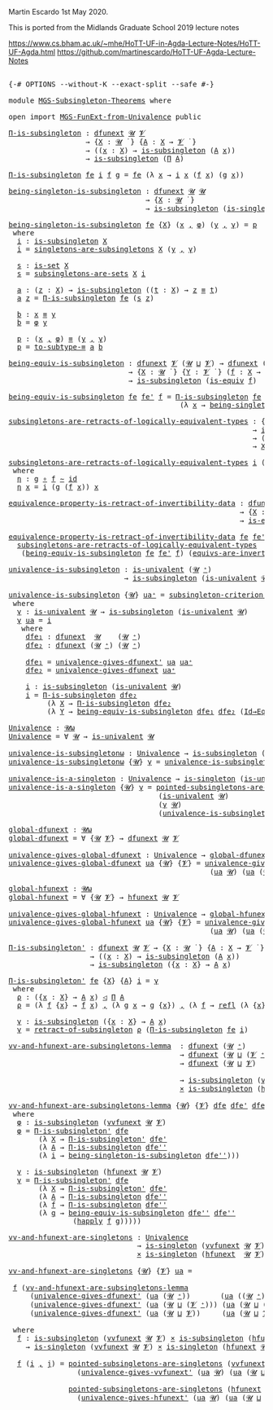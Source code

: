 Martin Escardo 1st May 2020.

This is ported from the Midlands Graduate School 2019 lecture notes

 https://www.cs.bham.ac.uk/~mhe/HoTT-UF-in-Agda-Lecture-Notes/HoTT-UF-Agda.html
 https://github.com/martinescardo/HoTT-UF-Agda-Lecture-Notes

<pre class="Agda">

<a id="256" class="Symbol">{-#</a> <a id="260" class="Keyword">OPTIONS</a> <a id="268" class="Pragma">--without-K</a> <a id="280" class="Pragma">--exact-split</a> <a id="294" class="Pragma">--safe</a> <a id="301" class="Symbol">#-}</a>

<a id="306" class="Keyword">module</a> <a id="313" href="MGS-Subsingleton-Theorems.html" class="Module">MGS-Subsingleton-Theorems</a> <a id="339" class="Keyword">where</a>

<a id="346" class="Keyword">open</a> <a id="351" class="Keyword">import</a> <a id="358" href="MGS-FunExt-from-Univalence.html" class="Module">MGS-FunExt-from-Univalence</a> <a id="385" class="Keyword">public</a>

<a id="Π-is-subsingleton"></a><a id="393" href="MGS-Subsingleton-Theorems.html#393" class="Function">Π-is-subsingleton</a> <a id="411" class="Symbol">:</a> <a id="413" href="MGS-FunExt-from-Univalence.html#2039" class="Function">dfunext</a> <a id="421" href="Universes.html#260" class="Generalizable">𝓤</a> <a id="423" href="Universes.html#262" class="Generalizable">𝓥</a>
                  <a id="443" class="Symbol">→</a> <a id="445" class="Symbol">{</a><a id="446" href="MGS-Subsingleton-Theorems.html#446" class="Bound">X</a> <a id="448" class="Symbol">:</a> <a id="450" href="Universes.html#260" class="Generalizable">𝓤</a> <a id="452" href="Universes.html#403" class="Function Operator">̇</a> <a id="454" class="Symbol">}</a> <a id="456" class="Symbol">{</a><a id="457" href="MGS-Subsingleton-Theorems.html#457" class="Bound">A</a> <a id="459" class="Symbol">:</a> <a id="461" href="MGS-Subsingleton-Theorems.html#446" class="Bound">X</a> <a id="463" class="Symbol">→</a> <a id="465" href="Universes.html#262" class="Generalizable">𝓥</a> <a id="467" href="Universes.html#403" class="Function Operator">̇</a> <a id="469" class="Symbol">}</a>
                  <a id="489" class="Symbol">→</a> <a id="491" class="Symbol">((</a><a id="493" href="MGS-Subsingleton-Theorems.html#493" class="Bound">x</a> <a id="495" class="Symbol">:</a> <a id="497" href="MGS-Subsingleton-Theorems.html#446" class="Bound">X</a><a id="498" class="Symbol">)</a> <a id="500" class="Symbol">→</a> <a id="502" href="MGS-Basic-UF.html#743" class="Function">is-subsingleton</a> <a id="518" class="Symbol">(</a><a id="519" href="MGS-Subsingleton-Theorems.html#457" class="Bound">A</a> <a id="521" href="MGS-Subsingleton-Theorems.html#493" class="Bound">x</a><a id="522" class="Symbol">))</a>
                  <a id="543" class="Symbol">→</a> <a id="545" href="MGS-Basic-UF.html#743" class="Function">is-subsingleton</a> <a id="561" class="Symbol">(</a><a id="562" href="MGS-MLTT.html#3562" class="Function">Π</a> <a id="564" href="MGS-Subsingleton-Theorems.html#457" class="Bound">A</a><a id="565" class="Symbol">)</a>

<a id="568" href="MGS-Subsingleton-Theorems.html#393" class="Function">Π-is-subsingleton</a> <a id="586" href="MGS-Subsingleton-Theorems.html#586" class="Bound">fe</a> <a id="589" href="MGS-Subsingleton-Theorems.html#589" class="Bound">i</a> <a id="591" href="MGS-Subsingleton-Theorems.html#591" class="Bound">f</a> <a id="593" href="MGS-Subsingleton-Theorems.html#593" class="Bound">g</a> <a id="595" class="Symbol">=</a> <a id="597" href="MGS-Subsingleton-Theorems.html#586" class="Bound">fe</a> <a id="600" class="Symbol">(λ</a> <a id="603" href="MGS-Subsingleton-Theorems.html#603" class="Bound">x</a> <a id="605" class="Symbol">→</a> <a id="607" href="MGS-Subsingleton-Theorems.html#589" class="Bound">i</a> <a id="609" href="MGS-Subsingleton-Theorems.html#603" class="Bound">x</a> <a id="611" class="Symbol">(</a><a id="612" href="MGS-Subsingleton-Theorems.html#591" class="Bound">f</a> <a id="614" href="MGS-Subsingleton-Theorems.html#603" class="Bound">x</a><a id="615" class="Symbol">)</a> <a id="617" class="Symbol">(</a><a id="618" href="MGS-Subsingleton-Theorems.html#593" class="Bound">g</a> <a id="620" href="MGS-Subsingleton-Theorems.html#603" class="Bound">x</a><a id="621" class="Symbol">))</a>

<a id="being-singleton-is-subsingleton"></a><a id="625" href="MGS-Subsingleton-Theorems.html#625" class="Function">being-singleton-is-subsingleton</a> <a id="657" class="Symbol">:</a> <a id="659" href="MGS-FunExt-from-Univalence.html#2039" class="Function">dfunext</a> <a id="667" href="Universes.html#260" class="Generalizable">𝓤</a> <a id="669" href="Universes.html#260" class="Generalizable">𝓤</a>
                                <a id="703" class="Symbol">→</a> <a id="705" class="Symbol">{</a><a id="706" href="MGS-Subsingleton-Theorems.html#706" class="Bound">X</a> <a id="708" class="Symbol">:</a> <a id="710" href="Universes.html#260" class="Generalizable">𝓤</a> <a id="712" href="Universes.html#403" class="Function Operator">̇</a> <a id="714" class="Symbol">}</a>
                                <a id="748" class="Symbol">→</a> <a id="750" href="MGS-Basic-UF.html#743" class="Function">is-subsingleton</a> <a id="766" class="Symbol">(</a><a id="767" href="MGS-Basic-UF.html#428" class="Function">is-singleton</a> <a id="780" href="MGS-Subsingleton-Theorems.html#706" class="Bound">X</a><a id="781" class="Symbol">)</a>

<a id="784" href="MGS-Subsingleton-Theorems.html#625" class="Function">being-singleton-is-subsingleton</a> <a id="816" href="MGS-Subsingleton-Theorems.html#816" class="Bound">fe</a> <a id="819" class="Symbol">{</a><a id="820" href="MGS-Subsingleton-Theorems.html#820" class="Bound">X</a><a id="821" class="Symbol">}</a> <a id="823" class="Symbol">(</a><a id="824" href="MGS-Subsingleton-Theorems.html#824" class="Bound">x</a> <a id="826" href="MGS-MLTT.html#2929" class="InductiveConstructor Operator">,</a> <a id="828" href="MGS-Subsingleton-Theorems.html#828" class="Bound">φ</a><a id="829" class="Symbol">)</a> <a id="831" class="Symbol">(</a><a id="832" href="MGS-Subsingleton-Theorems.html#832" class="Bound">y</a> <a id="834" href="MGS-MLTT.html#2929" class="InductiveConstructor Operator">,</a> <a id="836" href="MGS-Subsingleton-Theorems.html#836" class="Bound">γ</a><a id="837" class="Symbol">)</a> <a id="839" class="Symbol">=</a> <a id="841" href="MGS-Subsingleton-Theorems.html#1080" class="Function">p</a>
 <a id="844" class="Keyword">where</a>
  <a id="852" href="MGS-Subsingleton-Theorems.html#852" class="Function">i</a> <a id="854" class="Symbol">:</a> <a id="856" href="MGS-Basic-UF.html#743" class="Function">is-subsingleton</a> <a id="872" href="MGS-Subsingleton-Theorems.html#820" class="Bound">X</a>
  <a id="876" href="MGS-Subsingleton-Theorems.html#852" class="Function">i</a> <a id="878" class="Symbol">=</a> <a id="880" href="MGS-Basic-UF.html#886" class="Function">singletons-are-subsingletons</a> <a id="909" href="MGS-Subsingleton-Theorems.html#820" class="Bound">X</a> <a id="911" class="Symbol">(</a><a id="912" href="MGS-Subsingleton-Theorems.html#832" class="Bound">y</a> <a id="914" href="MGS-MLTT.html#2929" class="InductiveConstructor Operator">,</a> <a id="916" href="MGS-Subsingleton-Theorems.html#836" class="Bound">γ</a><a id="917" class="Symbol">)</a>

  <a id="922" href="MGS-Subsingleton-Theorems.html#922" class="Function">s</a> <a id="924" class="Symbol">:</a> <a id="926" href="MGS-Basic-UF.html#1929" class="Function">is-set</a> <a id="933" href="MGS-Subsingleton-Theorems.html#820" class="Bound">X</a>
  <a id="937" href="MGS-Subsingleton-Theorems.html#922" class="Function">s</a> <a id="939" class="Symbol">=</a> <a id="941" href="MGS-hlevels.html#2545" class="Function">subsingletons-are-sets</a> <a id="964" href="MGS-Subsingleton-Theorems.html#820" class="Bound">X</a> <a id="966" href="MGS-Subsingleton-Theorems.html#852" class="Function">i</a>

  <a id="971" href="MGS-Subsingleton-Theorems.html#971" class="Function">a</a> <a id="973" class="Symbol">:</a> <a id="975" class="Symbol">(</a><a id="976" href="MGS-Subsingleton-Theorems.html#976" class="Bound">z</a> <a id="978" class="Symbol">:</a> <a id="980" href="MGS-Subsingleton-Theorems.html#820" class="Bound">X</a><a id="981" class="Symbol">)</a> <a id="983" class="Symbol">→</a> <a id="985" href="MGS-Basic-UF.html#743" class="Function">is-subsingleton</a> <a id="1001" class="Symbol">((</a><a id="1003" href="MGS-Subsingleton-Theorems.html#1003" class="Bound">t</a> <a id="1005" class="Symbol">:</a> <a id="1007" href="MGS-Subsingleton-Theorems.html#820" class="Bound">X</a><a id="1008" class="Symbol">)</a> <a id="1010" class="Symbol">→</a> <a id="1012" href="MGS-Subsingleton-Theorems.html#976" class="Bound">z</a> <a id="1014" href="MGS-MLTT.html#4207" class="Datatype Operator">≡</a> <a id="1016" href="MGS-Subsingleton-Theorems.html#1003" class="Bound">t</a><a id="1017" class="Symbol">)</a>
  <a id="1021" href="MGS-Subsingleton-Theorems.html#971" class="Function">a</a> <a id="1023" href="MGS-Subsingleton-Theorems.html#1023" class="Bound">z</a> <a id="1025" class="Symbol">=</a> <a id="1027" href="MGS-Subsingleton-Theorems.html#393" class="Function">Π-is-subsingleton</a> <a id="1045" href="MGS-Subsingleton-Theorems.html#816" class="Bound">fe</a> <a id="1048" class="Symbol">(</a><a id="1049" href="MGS-Subsingleton-Theorems.html#922" class="Function">s</a> <a id="1051" href="MGS-Subsingleton-Theorems.html#1023" class="Bound">z</a><a id="1052" class="Symbol">)</a>

  <a id="1057" href="MGS-Subsingleton-Theorems.html#1057" class="Function">b</a> <a id="1059" class="Symbol">:</a> <a id="1061" href="MGS-Subsingleton-Theorems.html#824" class="Bound">x</a> <a id="1063" href="MGS-MLTT.html#4207" class="Datatype Operator">≡</a> <a id="1065" href="MGS-Subsingleton-Theorems.html#832" class="Bound">y</a>
  <a id="1069" href="MGS-Subsingleton-Theorems.html#1057" class="Function">b</a> <a id="1071" class="Symbol">=</a> <a id="1073" href="MGS-Subsingleton-Theorems.html#828" class="Bound">φ</a> <a id="1075" href="MGS-Subsingleton-Theorems.html#832" class="Bound">y</a>

  <a id="1080" href="MGS-Subsingleton-Theorems.html#1080" class="Function">p</a> <a id="1082" class="Symbol">:</a> <a id="1084" class="Symbol">(</a><a id="1085" href="MGS-Subsingleton-Theorems.html#824" class="Bound">x</a> <a id="1087" href="MGS-MLTT.html#2929" class="InductiveConstructor Operator">,</a> <a id="1089" href="MGS-Subsingleton-Theorems.html#828" class="Bound">φ</a><a id="1090" class="Symbol">)</a> <a id="1092" href="MGS-MLTT.html#4207" class="Datatype Operator">≡</a> <a id="1094" class="Symbol">(</a><a id="1095" href="MGS-Subsingleton-Theorems.html#832" class="Bound">y</a> <a id="1097" href="MGS-MLTT.html#2929" class="InductiveConstructor Operator">,</a> <a id="1099" href="MGS-Subsingleton-Theorems.html#836" class="Bound">γ</a><a id="1100" class="Symbol">)</a>
  <a id="1104" href="MGS-Subsingleton-Theorems.html#1080" class="Function">p</a> <a id="1106" class="Symbol">=</a> <a id="1108" href="MGS-Solved-Exercises.html#4076" class="Function">to-subtype-≡</a> <a id="1121" href="MGS-Subsingleton-Theorems.html#971" class="Function">a</a> <a id="1123" href="MGS-Subsingleton-Theorems.html#1057" class="Function">b</a>

<a id="being-equiv-is-subsingleton"></a><a id="1126" href="MGS-Subsingleton-Theorems.html#1126" class="Function">being-equiv-is-subsingleton</a> <a id="1154" class="Symbol">:</a> <a id="1156" href="MGS-FunExt-from-Univalence.html#2039" class="Function">dfunext</a> <a id="1164" href="Universes.html#262" class="Generalizable">𝓥</a> <a id="1166" class="Symbol">(</a><a id="1167" href="Universes.html#260" class="Generalizable">𝓤</a> <a id="1169" href="Agda.Primitive.html#636" class="Primitive Operator">⊔</a> <a id="1171" href="Universes.html#262" class="Generalizable">𝓥</a><a id="1172" class="Symbol">)</a> <a id="1174" class="Symbol">→</a> <a id="1176" href="MGS-FunExt-from-Univalence.html#2039" class="Function">dfunext</a> <a id="1184" class="Symbol">(</a><a id="1185" href="Universes.html#260" class="Generalizable">𝓤</a> <a id="1187" href="Agda.Primitive.html#636" class="Primitive Operator">⊔</a> <a id="1189" href="Universes.html#262" class="Generalizable">𝓥</a><a id="1190" class="Symbol">)</a> <a id="1192" class="Symbol">(</a><a id="1193" href="Universes.html#260" class="Generalizable">𝓤</a> <a id="1195" href="Agda.Primitive.html#636" class="Primitive Operator">⊔</a> <a id="1197" href="Universes.html#262" class="Generalizable">𝓥</a><a id="1198" class="Symbol">)</a>
                            <a id="1228" class="Symbol">→</a> <a id="1230" class="Symbol">{</a><a id="1231" href="MGS-Subsingleton-Theorems.html#1231" class="Bound">X</a> <a id="1233" class="Symbol">:</a> <a id="1235" href="Universes.html#260" class="Generalizable">𝓤</a> <a id="1237" href="Universes.html#403" class="Function Operator">̇</a> <a id="1239" class="Symbol">}</a> <a id="1241" class="Symbol">{</a><a id="1242" href="MGS-Subsingleton-Theorems.html#1242" class="Bound">Y</a> <a id="1244" class="Symbol">:</a> <a id="1246" href="Universes.html#262" class="Generalizable">𝓥</a> <a id="1248" href="Universes.html#403" class="Function Operator">̇</a> <a id="1250" class="Symbol">}</a> <a id="1252" class="Symbol">(</a><a id="1253" href="MGS-Subsingleton-Theorems.html#1253" class="Bound">f</a> <a id="1255" class="Symbol">:</a> <a id="1257" href="MGS-Subsingleton-Theorems.html#1231" class="Bound">X</a> <a id="1259" class="Symbol">→</a> <a id="1261" href="MGS-Subsingleton-Theorems.html#1242" class="Bound">Y</a><a id="1262" class="Symbol">)</a>
                            <a id="1292" class="Symbol">→</a> <a id="1294" href="MGS-Basic-UF.html#743" class="Function">is-subsingleton</a> <a id="1310" class="Symbol">(</a><a id="1311" href="MGS-Equivalences.html#868" class="Function">is-equiv</a> <a id="1320" href="MGS-Subsingleton-Theorems.html#1253" class="Bound">f</a><a id="1321" class="Symbol">)</a>

<a id="1324" href="MGS-Subsingleton-Theorems.html#1126" class="Function">being-equiv-is-subsingleton</a> <a id="1352" href="MGS-Subsingleton-Theorems.html#1352" class="Bound">fe</a> <a id="1355" href="MGS-Subsingleton-Theorems.html#1355" class="Bound">fe&#39;</a> <a id="1359" href="MGS-Subsingleton-Theorems.html#1359" class="Bound">f</a> <a id="1361" class="Symbol">=</a> <a id="1363" href="MGS-Subsingleton-Theorems.html#393" class="Function">Π-is-subsingleton</a> <a id="1381" href="MGS-Subsingleton-Theorems.html#1352" class="Bound">fe</a>
                                        <a id="1424" class="Symbol">(λ</a> <a id="1427" href="MGS-Subsingleton-Theorems.html#1427" class="Bound">x</a> <a id="1429" class="Symbol">→</a> <a id="1431" href="MGS-Subsingleton-Theorems.html#625" class="Function">being-singleton-is-subsingleton</a> <a id="1463" href="MGS-Subsingleton-Theorems.html#1355" class="Bound">fe&#39;</a><a id="1466" class="Symbol">)</a>

<a id="subsingletons-are-retracts-of-logically-equivalent-types"></a><a id="1469" href="MGS-Subsingleton-Theorems.html#1469" class="Function">subsingletons-are-retracts-of-logically-equivalent-types</a> <a id="1526" class="Symbol">:</a> <a id="1528" class="Symbol">{</a><a id="1529" href="MGS-Subsingleton-Theorems.html#1529" class="Bound">X</a> <a id="1531" class="Symbol">:</a> <a id="1533" href="Universes.html#260" class="Generalizable">𝓤</a> <a id="1535" href="Universes.html#403" class="Function Operator">̇</a> <a id="1537" class="Symbol">}</a> <a id="1539" class="Symbol">{</a><a id="1540" href="MGS-Subsingleton-Theorems.html#1540" class="Bound">Y</a> <a id="1542" class="Symbol">:</a> <a id="1544" href="Universes.html#262" class="Generalizable">𝓥</a> <a id="1546" href="Universes.html#403" class="Function Operator">̇</a> <a id="1548" class="Symbol">}</a>
                                                         <a id="1607" class="Symbol">→</a> <a id="1609" href="MGS-Basic-UF.html#743" class="Function">is-subsingleton</a> <a id="1625" href="MGS-Subsingleton-Theorems.html#1529" class="Bound">X</a>
                                                         <a id="1684" class="Symbol">→</a> <a id="1686" class="Symbol">(</a><a id="1687" href="MGS-Subsingleton-Theorems.html#1529" class="Bound">X</a> <a id="1689" href="MGS-MLTT.html#7080" class="Function Operator">⇔</a> <a id="1691" href="MGS-Subsingleton-Theorems.html#1540" class="Bound">Y</a><a id="1692" class="Symbol">)</a>
                                                         <a id="1751" class="Symbol">→</a> <a id="1753" href="MGS-Subsingleton-Theorems.html#1529" class="Bound">X</a> <a id="1755" href="MGS-Retracts.html#480" class="Function Operator">◁</a> <a id="1757" href="MGS-Subsingleton-Theorems.html#1540" class="Bound">Y</a>

<a id="1760" href="MGS-Subsingleton-Theorems.html#1469" class="Function">subsingletons-are-retracts-of-logically-equivalent-types</a> <a id="1817" href="MGS-Subsingleton-Theorems.html#1817" class="Bound">i</a> <a id="1819" class="Symbol">(</a><a id="1820" href="MGS-Subsingleton-Theorems.html#1820" class="Bound">f</a> <a id="1822" href="MGS-MLTT.html#2929" class="InductiveConstructor Operator">,</a> <a id="1824" href="MGS-Subsingleton-Theorems.html#1824" class="Bound">g</a><a id="1825" class="Symbol">)</a> <a id="1827" class="Symbol">=</a> <a id="1829" href="MGS-Subsingleton-Theorems.html#1824" class="Bound">g</a> <a id="1831" href="MGS-MLTT.html#2929" class="InductiveConstructor Operator">,</a> <a id="1833" href="MGS-Subsingleton-Theorems.html#1820" class="Bound">f</a> <a id="1835" href="MGS-MLTT.html#2929" class="InductiveConstructor Operator">,</a> <a id="1837" href="MGS-Subsingleton-Theorems.html#1848" class="Function">η</a>
 <a id="1840" class="Keyword">where</a>
  <a id="1848" href="MGS-Subsingleton-Theorems.html#1848" class="Function">η</a> <a id="1850" class="Symbol">:</a> <a id="1852" href="MGS-Subsingleton-Theorems.html#1824" class="Bound">g</a> <a id="1854" href="MGS-MLTT.html#3813" class="Function Operator">∘</a> <a id="1856" href="MGS-Subsingleton-Theorems.html#1820" class="Bound">f</a> <a id="1858" href="MGS-MLTT.html#6747" class="Function Operator">∼</a> <a id="1860" href="MGS-MLTT.html#3744" class="Function">id</a>
  <a id="1865" href="MGS-Subsingleton-Theorems.html#1848" class="Function">η</a> <a id="1867" href="MGS-Subsingleton-Theorems.html#1867" class="Bound">x</a> <a id="1869" class="Symbol">=</a> <a id="1871" href="MGS-Subsingleton-Theorems.html#1817" class="Bound">i</a> <a id="1873" class="Symbol">(</a><a id="1874" href="MGS-Subsingleton-Theorems.html#1824" class="Bound">g</a> <a id="1876" class="Symbol">(</a><a id="1877" href="MGS-Subsingleton-Theorems.html#1820" class="Bound">f</a> <a id="1879" href="MGS-Subsingleton-Theorems.html#1867" class="Bound">x</a><a id="1880" class="Symbol">))</a> <a id="1883" href="MGS-Subsingleton-Theorems.html#1867" class="Bound">x</a>

<a id="equivalence-property-is-retract-of-invertibility-data"></a><a id="1886" href="MGS-Subsingleton-Theorems.html#1886" class="Function">equivalence-property-is-retract-of-invertibility-data</a> <a id="1940" class="Symbol">:</a> <a id="1942" href="MGS-FunExt-from-Univalence.html#2039" class="Function">dfunext</a> <a id="1950" href="Universes.html#262" class="Generalizable">𝓥</a> <a id="1952" class="Symbol">(</a><a id="1953" href="Universes.html#260" class="Generalizable">𝓤</a> <a id="1955" href="Agda.Primitive.html#636" class="Primitive Operator">⊔</a> <a id="1957" href="Universes.html#262" class="Generalizable">𝓥</a><a id="1958" class="Symbol">)</a> <a id="1960" class="Symbol">→</a> <a id="1962" href="MGS-FunExt-from-Univalence.html#2039" class="Function">dfunext</a> <a id="1970" class="Symbol">(</a><a id="1971" href="Universes.html#260" class="Generalizable">𝓤</a> <a id="1973" href="Agda.Primitive.html#636" class="Primitive Operator">⊔</a> <a id="1975" href="Universes.html#262" class="Generalizable">𝓥</a><a id="1976" class="Symbol">)</a> <a id="1978" class="Symbol">(</a><a id="1979" href="Universes.html#260" class="Generalizable">𝓤</a> <a id="1981" href="Agda.Primitive.html#636" class="Primitive Operator">⊔</a> <a id="1983" href="Universes.html#262" class="Generalizable">𝓥</a><a id="1984" class="Symbol">)</a>
                                                      <a id="2040" class="Symbol">→</a> <a id="2042" class="Symbol">{</a><a id="2043" href="MGS-Subsingleton-Theorems.html#2043" class="Bound">X</a> <a id="2045" class="Symbol">:</a> <a id="2047" href="Universes.html#260" class="Generalizable">𝓤</a> <a id="2049" href="Universes.html#403" class="Function Operator">̇</a> <a id="2051" class="Symbol">}</a> <a id="2053" class="Symbol">{</a><a id="2054" href="MGS-Subsingleton-Theorems.html#2054" class="Bound">Y</a> <a id="2056" class="Symbol">:</a> <a id="2058" href="Universes.html#262" class="Generalizable">𝓥</a> <a id="2060" href="Universes.html#403" class="Function Operator">̇</a> <a id="2062" class="Symbol">}</a> <a id="2064" class="Symbol">(</a><a id="2065" href="MGS-Subsingleton-Theorems.html#2065" class="Bound">f</a> <a id="2067" class="Symbol">:</a> <a id="2069" href="MGS-Subsingleton-Theorems.html#2043" class="Bound">X</a> <a id="2071" class="Symbol">→</a> <a id="2073" href="MGS-Subsingleton-Theorems.html#2054" class="Bound">Y</a><a id="2074" class="Symbol">)</a>
                                                      <a id="2130" class="Symbol">→</a> <a id="2132" href="MGS-Equivalences.html#868" class="Function">is-equiv</a> <a id="2141" href="MGS-Subsingleton-Theorems.html#2065" class="Bound">f</a> <a id="2143" href="MGS-Retracts.html#480" class="Function Operator">◁</a> <a id="2145" href="MGS-Equivalences.html#370" class="Function">invertible</a> <a id="2156" href="MGS-Subsingleton-Theorems.html#2065" class="Bound">f</a>

<a id="2159" href="MGS-Subsingleton-Theorems.html#1886" class="Function">equivalence-property-is-retract-of-invertibility-data</a> <a id="2213" href="MGS-Subsingleton-Theorems.html#2213" class="Bound">fe</a> <a id="2216" href="MGS-Subsingleton-Theorems.html#2216" class="Bound">fe&#39;</a> <a id="2220" href="MGS-Subsingleton-Theorems.html#2220" class="Bound">f</a> <a id="2222" class="Symbol">=</a>
  <a id="2226" href="MGS-Subsingleton-Theorems.html#1469" class="Function">subsingletons-are-retracts-of-logically-equivalent-types</a>
   <a id="2286" class="Symbol">(</a><a id="2287" href="MGS-Subsingleton-Theorems.html#1126" class="Function">being-equiv-is-subsingleton</a> <a id="2315" href="MGS-Subsingleton-Theorems.html#2213" class="Bound">fe</a> <a id="2318" href="MGS-Subsingleton-Theorems.html#2216" class="Bound">fe&#39;</a> <a id="2322" href="MGS-Subsingleton-Theorems.html#2220" class="Bound">f</a><a id="2323" class="Symbol">)</a> <a id="2325" class="Symbol">(</a><a id="2326" href="MGS-Equivalences.html#1862" class="Function">equivs-are-invertible</a> <a id="2348" href="MGS-Subsingleton-Theorems.html#2220" class="Bound">f</a> <a id="2350" href="MGS-MLTT.html#2929" class="InductiveConstructor Operator">,</a> <a id="2352" href="MGS-Equivalences.html#2127" class="Function">invertibles-are-equivs</a> <a id="2375" href="MGS-Subsingleton-Theorems.html#2220" class="Bound">f</a><a id="2376" class="Symbol">)</a>

<a id="univalence-is-subsingleton"></a><a id="2379" href="MGS-Subsingleton-Theorems.html#2379" class="Function">univalence-is-subsingleton</a> <a id="2406" class="Symbol">:</a> <a id="2408" href="MGS-Univalence.html#438" class="Function">is-univalent</a> <a id="2421" class="Symbol">(</a><a id="2422" href="Universes.html#260" class="Generalizable">𝓤</a> <a id="2424" href="Agda.Primitive.html#606" class="Primitive Operator">⁺</a><a id="2425" class="Symbol">)</a>
                           <a id="2454" class="Symbol">→</a> <a id="2456" href="MGS-Basic-UF.html#743" class="Function">is-subsingleton</a> <a id="2472" class="Symbol">(</a><a id="2473" href="MGS-Univalence.html#438" class="Function">is-univalent</a> <a id="2486" href="Universes.html#260" class="Generalizable">𝓤</a><a id="2487" class="Symbol">)</a>

<a id="2490" href="MGS-Subsingleton-Theorems.html#2379" class="Function">univalence-is-subsingleton</a> <a id="2517" class="Symbol">{</a><a id="2518" href="MGS-Subsingleton-Theorems.html#2518" class="Bound">𝓤</a><a id="2519" class="Symbol">}</a> <a id="2521" href="MGS-Subsingleton-Theorems.html#2521" class="Bound">ua⁺</a> <a id="2525" class="Symbol">=</a> <a id="2527" href="MGS-Solved-Exercises.html#504" class="Function">subsingleton-criterion&#39;</a> <a id="2551" href="MGS-Subsingleton-Theorems.html#2562" class="Function">γ</a>
 <a id="2554" class="Keyword">where</a>
  <a id="2562" href="MGS-Subsingleton-Theorems.html#2562" class="Function">γ</a> <a id="2564" class="Symbol">:</a> <a id="2566" href="MGS-Univalence.html#438" class="Function">is-univalent</a> <a id="2579" href="MGS-Subsingleton-Theorems.html#2518" class="Bound">𝓤</a> <a id="2581" class="Symbol">→</a> <a id="2583" href="MGS-Basic-UF.html#743" class="Function">is-subsingleton</a> <a id="2599" class="Symbol">(</a><a id="2600" href="MGS-Univalence.html#438" class="Function">is-univalent</a> <a id="2613" href="MGS-Subsingleton-Theorems.html#2518" class="Bound">𝓤</a><a id="2614" class="Symbol">)</a>
  <a id="2618" href="MGS-Subsingleton-Theorems.html#2562" class="Function">γ</a> <a id="2620" href="MGS-Subsingleton-Theorems.html#2620" class="Bound">ua</a> <a id="2623" class="Symbol">=</a> <a id="2625" href="MGS-Subsingleton-Theorems.html#2788" class="Function">i</a>
   <a id="2630" class="Keyword">where</a>
    <a id="2640" href="MGS-Subsingleton-Theorems.html#2640" class="Function">dfe₁</a> <a id="2645" class="Symbol">:</a> <a id="2647" href="MGS-FunExt-from-Univalence.html#2039" class="Function">dfunext</a>  <a id="2656" href="MGS-Subsingleton-Theorems.html#2518" class="Bound">𝓤</a>    <a id="2661" class="Symbol">(</a><a id="2662" href="MGS-Subsingleton-Theorems.html#2518" class="Bound">𝓤</a> <a id="2664" href="Agda.Primitive.html#606" class="Primitive Operator">⁺</a><a id="2665" class="Symbol">)</a>
    <a id="2671" href="MGS-Subsingleton-Theorems.html#2671" class="Function">dfe₂</a> <a id="2676" class="Symbol">:</a> <a id="2678" href="MGS-FunExt-from-Univalence.html#2039" class="Function">dfunext</a> <a id="2686" class="Symbol">(</a><a id="2687" href="MGS-Subsingleton-Theorems.html#2518" class="Bound">𝓤</a> <a id="2689" href="Agda.Primitive.html#606" class="Primitive Operator">⁺</a><a id="2690" class="Symbol">)</a> <a id="2692" class="Symbol">(</a><a id="2693" href="MGS-Subsingleton-Theorems.html#2518" class="Bound">𝓤</a> <a id="2695" href="Agda.Primitive.html#606" class="Primitive Operator">⁺</a><a id="2696" class="Symbol">)</a>

    <a id="2703" href="MGS-Subsingleton-Theorems.html#2640" class="Function">dfe₁</a> <a id="2708" class="Symbol">=</a> <a id="2710" href="MGS-FunExt-from-Univalence.html#5377" class="Function">univalence-gives-dfunext&#39;</a> <a id="2736" href="MGS-Subsingleton-Theorems.html#2620" class="Bound">ua</a> <a id="2739" href="MGS-Subsingleton-Theorems.html#2521" class="Bound">ua⁺</a>
    <a id="2747" href="MGS-Subsingleton-Theorems.html#2671" class="Function">dfe₂</a> <a id="2752" class="Symbol">=</a> <a id="2754" href="MGS-FunExt-from-Univalence.html#5683" class="Function">univalence-gives-dfunext</a> <a id="2779" href="MGS-Subsingleton-Theorems.html#2521" class="Bound">ua⁺</a>

    <a id="2788" href="MGS-Subsingleton-Theorems.html#2788" class="Function">i</a> <a id="2790" class="Symbol">:</a> <a id="2792" href="MGS-Basic-UF.html#743" class="Function">is-subsingleton</a> <a id="2808" class="Symbol">(</a><a id="2809" href="MGS-Univalence.html#438" class="Function">is-univalent</a> <a id="2822" href="MGS-Subsingleton-Theorems.html#2518" class="Bound">𝓤</a><a id="2823" class="Symbol">)</a>
    <a id="2829" href="MGS-Subsingleton-Theorems.html#2788" class="Function">i</a> <a id="2831" class="Symbol">=</a> <a id="2833" href="MGS-Subsingleton-Theorems.html#393" class="Function">Π-is-subsingleton</a> <a id="2851" href="MGS-Subsingleton-Theorems.html#2671" class="Function">dfe₂</a>
         <a id="2865" class="Symbol">(λ</a> <a id="2868" href="MGS-Subsingleton-Theorems.html#2868" class="Bound">X</a> <a id="2870" class="Symbol">→</a> <a id="2872" href="MGS-Subsingleton-Theorems.html#393" class="Function">Π-is-subsingleton</a> <a id="2890" href="MGS-Subsingleton-Theorems.html#2671" class="Function">dfe₂</a>
         <a id="2904" class="Symbol">(λ</a> <a id="2907" href="MGS-Subsingleton-Theorems.html#2907" class="Bound">Y</a> <a id="2909" class="Symbol">→</a> <a id="2911" href="MGS-Subsingleton-Theorems.html#1126" class="Function">being-equiv-is-subsingleton</a> <a id="2939" href="MGS-Subsingleton-Theorems.html#2640" class="Function">dfe₁</a> <a id="2944" href="MGS-Subsingleton-Theorems.html#2671" class="Function">dfe₂</a> <a id="2949" class="Symbol">(</a><a id="2950" href="MGS-Univalence.html#372" class="Function">Id→Eq</a> <a id="2956" href="MGS-Subsingleton-Theorems.html#2868" class="Bound">X</a> <a id="2958" href="MGS-Subsingleton-Theorems.html#2907" class="Bound">Y</a><a id="2959" class="Symbol">)))</a>

<a id="Univalence"></a><a id="2964" href="MGS-Subsingleton-Theorems.html#2964" class="Function">Univalence</a> <a id="2975" class="Symbol">:</a> <a id="2977" href="Agda.Primitive.html#787" class="Primitive">𝓤ω</a>
<a id="2980" href="MGS-Subsingleton-Theorems.html#2964" class="Function">Univalence</a> <a id="2991" class="Symbol">=</a> <a id="2993" class="Symbol">∀</a> <a id="2995" href="MGS-Subsingleton-Theorems.html#2995" class="Bound">𝓤</a> <a id="2997" class="Symbol">→</a> <a id="2999" href="MGS-Univalence.html#438" class="Function">is-univalent</a> <a id="3012" href="MGS-Subsingleton-Theorems.html#2995" class="Bound">𝓤</a>

<a id="univalence-is-subsingletonω"></a><a id="3015" href="MGS-Subsingleton-Theorems.html#3015" class="Function">univalence-is-subsingletonω</a> <a id="3043" class="Symbol">:</a> <a id="3045" href="MGS-Subsingleton-Theorems.html#2964" class="Function">Univalence</a> <a id="3056" class="Symbol">→</a> <a id="3058" href="MGS-Basic-UF.html#743" class="Function">is-subsingleton</a> <a id="3074" class="Symbol">(</a><a id="3075" href="MGS-Univalence.html#438" class="Function">is-univalent</a> <a id="3088" href="Universes.html#260" class="Generalizable">𝓤</a><a id="3089" class="Symbol">)</a>
<a id="3091" href="MGS-Subsingleton-Theorems.html#3015" class="Function">univalence-is-subsingletonω</a> <a id="3119" class="Symbol">{</a><a id="3120" href="MGS-Subsingleton-Theorems.html#3120" class="Bound">𝓤</a><a id="3121" class="Symbol">}</a> <a id="3123" href="MGS-Subsingleton-Theorems.html#3123" class="Bound">γ</a> <a id="3125" class="Symbol">=</a> <a id="3127" href="MGS-Subsingleton-Theorems.html#2379" class="Function">univalence-is-subsingleton</a> <a id="3154" class="Symbol">(</a><a id="3155" href="MGS-Subsingleton-Theorems.html#3123" class="Bound">γ</a> <a id="3157" class="Symbol">(</a><a id="3158" href="MGS-Subsingleton-Theorems.html#3120" class="Bound">𝓤</a> <a id="3160" href="Agda.Primitive.html#606" class="Primitive Operator">⁺</a><a id="3161" class="Symbol">))</a>

<a id="univalence-is-a-singleton"></a><a id="3165" href="MGS-Subsingleton-Theorems.html#3165" class="Function">univalence-is-a-singleton</a> <a id="3191" class="Symbol">:</a> <a id="3193" href="MGS-Subsingleton-Theorems.html#2964" class="Function">Univalence</a> <a id="3204" class="Symbol">→</a> <a id="3206" href="MGS-Basic-UF.html#428" class="Function">is-singleton</a> <a id="3219" class="Symbol">(</a><a id="3220" href="MGS-Univalence.html#438" class="Function">is-univalent</a> <a id="3233" href="Universes.html#260" class="Generalizable">𝓤</a><a id="3234" class="Symbol">)</a>
<a id="3236" href="MGS-Subsingleton-Theorems.html#3165" class="Function">univalence-is-a-singleton</a> <a id="3262" class="Symbol">{</a><a id="3263" href="MGS-Subsingleton-Theorems.html#3263" class="Bound">𝓤</a><a id="3264" class="Symbol">}</a> <a id="3266" href="MGS-Subsingleton-Theorems.html#3266" class="Bound">γ</a> <a id="3268" class="Symbol">=</a> <a id="3270" href="MGS-Basic-UF.html#1240" class="Function">pointed-subsingletons-are-singletons</a>
                                   <a id="3342" class="Symbol">(</a><a id="3343" href="MGS-Univalence.html#438" class="Function">is-univalent</a> <a id="3356" href="MGS-Subsingleton-Theorems.html#3263" class="Bound">𝓤</a><a id="3357" class="Symbol">)</a>
                                   <a id="3394" class="Symbol">(</a><a id="3395" href="MGS-Subsingleton-Theorems.html#3266" class="Bound">γ</a> <a id="3397" href="MGS-Subsingleton-Theorems.html#3263" class="Bound">𝓤</a><a id="3398" class="Symbol">)</a>
                                   <a id="3435" class="Symbol">(</a><a id="3436" href="MGS-Subsingleton-Theorems.html#3015" class="Function">univalence-is-subsingletonω</a> <a id="3464" href="MGS-Subsingleton-Theorems.html#3266" class="Bound">γ</a><a id="3465" class="Symbol">)</a>

<a id="global-dfunext"></a><a id="3468" href="MGS-Subsingleton-Theorems.html#3468" class="Function">global-dfunext</a> <a id="3483" class="Symbol">:</a> <a id="3485" href="Agda.Primitive.html#787" class="Primitive">𝓤ω</a>
<a id="3488" href="MGS-Subsingleton-Theorems.html#3468" class="Function">global-dfunext</a> <a id="3503" class="Symbol">=</a> <a id="3505" class="Symbol">∀</a> <a id="3507" class="Symbol">{</a><a id="3508" href="MGS-Subsingleton-Theorems.html#3508" class="Bound">𝓤</a> <a id="3510" href="MGS-Subsingleton-Theorems.html#3510" class="Bound">𝓥</a><a id="3511" class="Symbol">}</a> <a id="3513" class="Symbol">→</a> <a id="3515" href="MGS-FunExt-from-Univalence.html#2039" class="Function">dfunext</a> <a id="3523" href="MGS-Subsingleton-Theorems.html#3508" class="Bound">𝓤</a> <a id="3525" href="MGS-Subsingleton-Theorems.html#3510" class="Bound">𝓥</a>

<a id="univalence-gives-global-dfunext"></a><a id="3528" href="MGS-Subsingleton-Theorems.html#3528" class="Function">univalence-gives-global-dfunext</a> <a id="3560" class="Symbol">:</a> <a id="3562" href="MGS-Subsingleton-Theorems.html#2964" class="Function">Univalence</a> <a id="3573" class="Symbol">→</a> <a id="3575" href="MGS-Subsingleton-Theorems.html#3468" class="Function">global-dfunext</a>
<a id="3590" href="MGS-Subsingleton-Theorems.html#3528" class="Function">univalence-gives-global-dfunext</a> <a id="3622" href="MGS-Subsingleton-Theorems.html#3622" class="Bound">ua</a> <a id="3625" class="Symbol">{</a><a id="3626" href="MGS-Subsingleton-Theorems.html#3626" class="Bound">𝓤</a><a id="3627" class="Symbol">}</a> <a id="3629" class="Symbol">{</a><a id="3630" href="MGS-Subsingleton-Theorems.html#3630" class="Bound">𝓥</a><a id="3631" class="Symbol">}</a> <a id="3633" class="Symbol">=</a> <a id="3635" href="MGS-FunExt-from-Univalence.html#5377" class="Function">univalence-gives-dfunext&#39;</a>
                                               <a id="3708" class="Symbol">(</a><a id="3709" href="MGS-Subsingleton-Theorems.html#3622" class="Bound">ua</a> <a id="3712" href="MGS-Subsingleton-Theorems.html#3626" class="Bound">𝓤</a><a id="3713" class="Symbol">)</a> <a id="3715" class="Symbol">(</a><a id="3716" href="MGS-Subsingleton-Theorems.html#3622" class="Bound">ua</a> <a id="3719" class="Symbol">(</a><a id="3720" href="MGS-Subsingleton-Theorems.html#3626" class="Bound">𝓤</a> <a id="3722" href="Agda.Primitive.html#636" class="Primitive Operator">⊔</a> <a id="3724" href="MGS-Subsingleton-Theorems.html#3630" class="Bound">𝓥</a><a id="3725" class="Symbol">))</a>

<a id="global-hfunext"></a><a id="3729" href="MGS-Subsingleton-Theorems.html#3729" class="Function">global-hfunext</a> <a id="3744" class="Symbol">:</a> <a id="3746" href="Agda.Primitive.html#787" class="Primitive">𝓤ω</a>
<a id="3749" href="MGS-Subsingleton-Theorems.html#3729" class="Function">global-hfunext</a> <a id="3764" class="Symbol">=</a> <a id="3766" class="Symbol">∀</a> <a id="3768" class="Symbol">{</a><a id="3769" href="MGS-Subsingleton-Theorems.html#3769" class="Bound">𝓤</a> <a id="3771" href="MGS-Subsingleton-Theorems.html#3771" class="Bound">𝓥</a><a id="3772" class="Symbol">}</a> <a id="3774" class="Symbol">→</a> <a id="3776" href="MGS-FunExt-from-Univalence.html#2235" class="Function">hfunext</a> <a id="3784" href="MGS-Subsingleton-Theorems.html#3769" class="Bound">𝓤</a> <a id="3786" href="MGS-Subsingleton-Theorems.html#3771" class="Bound">𝓥</a>

<a id="univalence-gives-global-hfunext"></a><a id="3789" href="MGS-Subsingleton-Theorems.html#3789" class="Function">univalence-gives-global-hfunext</a> <a id="3821" class="Symbol">:</a> <a id="3823" href="MGS-Subsingleton-Theorems.html#2964" class="Function">Univalence</a> <a id="3834" class="Symbol">→</a> <a id="3836" href="MGS-Subsingleton-Theorems.html#3729" class="Function">global-hfunext</a>
<a id="3851" href="MGS-Subsingleton-Theorems.html#3789" class="Function">univalence-gives-global-hfunext</a> <a id="3883" href="MGS-Subsingleton-Theorems.html#3883" class="Bound">ua</a> <a id="3886" class="Symbol">{</a><a id="3887" href="MGS-Subsingleton-Theorems.html#3887" class="Bound">𝓤</a><a id="3888" class="Symbol">}</a> <a id="3890" class="Symbol">{</a><a id="3891" href="MGS-Subsingleton-Theorems.html#3891" class="Bound">𝓥</a><a id="3892" class="Symbol">}</a> <a id="3894" class="Symbol">=</a> <a id="3896" href="MGS-FunExt-from-Univalence.html#5459" class="Function">univalence-gives-hfunext&#39;</a>
                                               <a id="3969" class="Symbol">(</a><a id="3970" href="MGS-Subsingleton-Theorems.html#3883" class="Bound">ua</a> <a id="3973" href="MGS-Subsingleton-Theorems.html#3887" class="Bound">𝓤</a><a id="3974" class="Symbol">)</a> <a id="3976" class="Symbol">(</a><a id="3977" href="MGS-Subsingleton-Theorems.html#3883" class="Bound">ua</a> <a id="3980" class="Symbol">(</a><a id="3981" href="MGS-Subsingleton-Theorems.html#3887" class="Bound">𝓤</a> <a id="3983" href="Agda.Primitive.html#636" class="Primitive Operator">⊔</a> <a id="3985" href="MGS-Subsingleton-Theorems.html#3891" class="Bound">𝓥</a><a id="3986" class="Symbol">))</a>

<a id="Π-is-subsingleton&#39;"></a><a id="3990" href="MGS-Subsingleton-Theorems.html#3990" class="Function">Π-is-subsingleton&#39;</a> <a id="4009" class="Symbol">:</a> <a id="4011" href="MGS-FunExt-from-Univalence.html#2039" class="Function">dfunext</a> <a id="4019" href="Universes.html#260" class="Generalizable">𝓤</a> <a id="4021" href="Universes.html#262" class="Generalizable">𝓥</a> <a id="4023" class="Symbol">→</a> <a id="4025" class="Symbol">{</a><a id="4026" href="MGS-Subsingleton-Theorems.html#4026" class="Bound">X</a> <a id="4028" class="Symbol">:</a> <a id="4030" href="Universes.html#260" class="Generalizable">𝓤</a> <a id="4032" href="Universes.html#403" class="Function Operator">̇</a> <a id="4034" class="Symbol">}</a> <a id="4036" class="Symbol">{</a><a id="4037" href="MGS-Subsingleton-Theorems.html#4037" class="Bound">A</a> <a id="4039" class="Symbol">:</a> <a id="4041" href="MGS-Subsingleton-Theorems.html#4026" class="Bound">X</a> <a id="4043" class="Symbol">→</a> <a id="4045" href="Universes.html#262" class="Generalizable">𝓥</a> <a id="4047" href="Universes.html#403" class="Function Operator">̇</a> <a id="4049" class="Symbol">}</a>
                   <a id="4070" class="Symbol">→</a> <a id="4072" class="Symbol">((</a><a id="4074" href="MGS-Subsingleton-Theorems.html#4074" class="Bound">x</a> <a id="4076" class="Symbol">:</a> <a id="4078" href="MGS-Subsingleton-Theorems.html#4026" class="Bound">X</a><a id="4079" class="Symbol">)</a> <a id="4081" class="Symbol">→</a> <a id="4083" href="MGS-Basic-UF.html#743" class="Function">is-subsingleton</a> <a id="4099" class="Symbol">(</a><a id="4100" href="MGS-Subsingleton-Theorems.html#4037" class="Bound">A</a> <a id="4102" href="MGS-Subsingleton-Theorems.html#4074" class="Bound">x</a><a id="4103" class="Symbol">))</a>
                   <a id="4125" class="Symbol">→</a> <a id="4127" href="MGS-Basic-UF.html#743" class="Function">is-subsingleton</a> <a id="4143" class="Symbol">({</a><a id="4145" href="MGS-Subsingleton-Theorems.html#4145" class="Bound">x</a> <a id="4147" class="Symbol">:</a> <a id="4149" href="MGS-Subsingleton-Theorems.html#4026" class="Bound">X</a><a id="4150" class="Symbol">}</a> <a id="4152" class="Symbol">→</a> <a id="4154" href="MGS-Subsingleton-Theorems.html#4037" class="Bound">A</a> <a id="4156" href="MGS-Subsingleton-Theorems.html#4145" class="Bound">x</a><a id="4157" class="Symbol">)</a>

<a id="4160" href="MGS-Subsingleton-Theorems.html#3990" class="Function">Π-is-subsingleton&#39;</a> <a id="4179" href="MGS-Subsingleton-Theorems.html#4179" class="Bound">fe</a> <a id="4182" class="Symbol">{</a><a id="4183" href="MGS-Subsingleton-Theorems.html#4183" class="Bound">X</a><a id="4184" class="Symbol">}</a> <a id="4186" class="Symbol">{</a><a id="4187" href="MGS-Subsingleton-Theorems.html#4187" class="Bound">A</a><a id="4188" class="Symbol">}</a> <a id="4190" href="MGS-Subsingleton-Theorems.html#4190" class="Bound">i</a> <a id="4192" class="Symbol">=</a> <a id="4194" href="MGS-Subsingleton-Theorems.html#4301" class="Function">γ</a>
 <a id="4197" class="Keyword">where</a>
  <a id="4205" href="MGS-Subsingleton-Theorems.html#4205" class="Function">ρ</a> <a id="4207" class="Symbol">:</a> <a id="4209" class="Symbol">({</a><a id="4211" href="MGS-Subsingleton-Theorems.html#4211" class="Bound">x</a> <a id="4213" class="Symbol">:</a> <a id="4215" href="MGS-Subsingleton-Theorems.html#4183" class="Bound">X</a><a id="4216" class="Symbol">}</a> <a id="4218" class="Symbol">→</a> <a id="4220" href="MGS-Subsingleton-Theorems.html#4187" class="Bound">A</a> <a id="4222" href="MGS-Subsingleton-Theorems.html#4211" class="Bound">x</a><a id="4223" class="Symbol">)</a> <a id="4225" href="MGS-Retracts.html#480" class="Function Operator">◁</a> <a id="4227" href="MGS-MLTT.html#3562" class="Function">Π</a> <a id="4229" href="MGS-Subsingleton-Theorems.html#4187" class="Bound">A</a>
  <a id="4233" href="MGS-Subsingleton-Theorems.html#4205" class="Function">ρ</a> <a id="4235" class="Symbol">=</a> <a id="4237" class="Symbol">(λ</a> <a id="4240" href="MGS-Subsingleton-Theorems.html#4240" class="Bound">f</a> <a id="4242" class="Symbol">{</a><a id="4243" href="MGS-Subsingleton-Theorems.html#4243" class="Bound">x</a><a id="4244" class="Symbol">}</a> <a id="4246" class="Symbol">→</a> <a id="4248" href="MGS-Subsingleton-Theorems.html#4240" class="Bound">f</a> <a id="4250" href="MGS-Subsingleton-Theorems.html#4243" class="Bound">x</a><a id="4251" class="Symbol">)</a> <a id="4253" href="MGS-MLTT.html#2929" class="InductiveConstructor Operator">,</a> <a id="4255" class="Symbol">(λ</a> <a id="4258" href="MGS-Subsingleton-Theorems.html#4258" class="Bound">g</a> <a id="4260" href="MGS-Subsingleton-Theorems.html#4260" class="Bound">x</a> <a id="4262" class="Symbol">→</a> <a id="4264" href="MGS-Subsingleton-Theorems.html#4258" class="Bound">g</a> <a id="4266" class="Symbol">{</a><a id="4267" href="MGS-Subsingleton-Theorems.html#4260" class="Bound">x</a><a id="4268" class="Symbol">})</a> <a id="4271" href="MGS-MLTT.html#2929" class="InductiveConstructor Operator">,</a> <a id="4273" class="Symbol">(λ</a> <a id="4276" href="MGS-Subsingleton-Theorems.html#4276" class="Bound">f</a> <a id="4278" class="Symbol">→</a> <a id="4280" href="MGS-MLTT.html#4242" class="InductiveConstructor">refl</a> <a id="4285" class="Symbol">(λ</a> <a id="4288" class="Symbol">{</a><a id="4289" href="MGS-Subsingleton-Theorems.html#4289" class="Bound">x</a><a id="4290" class="Symbol">}</a> <a id="4292" class="Symbol">→</a> <a id="4294" href="MGS-Subsingleton-Theorems.html#4276" class="Bound">f</a><a id="4295" class="Symbol">))</a>

  <a id="4301" href="MGS-Subsingleton-Theorems.html#4301" class="Function">γ</a> <a id="4303" class="Symbol">:</a> <a id="4305" href="MGS-Basic-UF.html#743" class="Function">is-subsingleton</a> <a id="4321" class="Symbol">({</a><a id="4323" href="MGS-Subsingleton-Theorems.html#4323" class="Bound">x</a> <a id="4325" class="Symbol">:</a> <a id="4327" href="MGS-Subsingleton-Theorems.html#4183" class="Bound">X</a><a id="4328" class="Symbol">}</a> <a id="4330" class="Symbol">→</a> <a id="4332" href="MGS-Subsingleton-Theorems.html#4187" class="Bound">A</a> <a id="4334" href="MGS-Subsingleton-Theorems.html#4323" class="Bound">x</a><a id="4335" class="Symbol">)</a>
  <a id="4339" href="MGS-Subsingleton-Theorems.html#4301" class="Function">γ</a> <a id="4341" class="Symbol">=</a> <a id="4343" href="MGS-Solved-Exercises.html#636" class="Function">retract-of-subsingleton</a> <a id="4367" href="MGS-Subsingleton-Theorems.html#4205" class="Function">ρ</a> <a id="4369" class="Symbol">(</a><a id="4370" href="MGS-Subsingleton-Theorems.html#393" class="Function">Π-is-subsingleton</a> <a id="4388" href="MGS-Subsingleton-Theorems.html#4179" class="Bound">fe</a> <a id="4391" href="MGS-Subsingleton-Theorems.html#4190" class="Bound">i</a><a id="4392" class="Symbol">)</a>

<a id="vv-and-hfunext-are-subsingletons-lemma"></a><a id="4395" href="MGS-Subsingleton-Theorems.html#4395" class="Function">vv-and-hfunext-are-subsingletons-lemma</a>  <a id="4435" class="Symbol">:</a> <a id="4437" href="MGS-FunExt-from-Univalence.html#2039" class="Function">dfunext</a> <a id="4445" class="Symbol">(</a><a id="4446" href="Universes.html#260" class="Generalizable">𝓤</a> <a id="4448" href="Agda.Primitive.html#606" class="Primitive Operator">⁺</a><a id="4449" class="Symbol">)</a>       <a id="4457" class="Symbol">(</a><a id="4458" href="Universes.html#260" class="Generalizable">𝓤</a> <a id="4460" href="Agda.Primitive.html#636" class="Primitive Operator">⊔</a> <a id="4462" class="Symbol">(</a><a id="4463" href="Universes.html#262" class="Generalizable">𝓥</a> <a id="4465" href="Agda.Primitive.html#606" class="Primitive Operator">⁺</a><a id="4466" class="Symbol">))</a>
                                        <a id="4509" class="Symbol">→</a> <a id="4511" href="MGS-FunExt-from-Univalence.html#2039" class="Function">dfunext</a> <a id="4519" class="Symbol">(</a><a id="4520" href="Universes.html#260" class="Generalizable">𝓤</a> <a id="4522" href="Agda.Primitive.html#636" class="Primitive Operator">⊔</a> <a id="4524" class="Symbol">(</a><a id="4525" href="Universes.html#262" class="Generalizable">𝓥</a> <a id="4527" href="Agda.Primitive.html#606" class="Primitive Operator">⁺</a><a id="4528" class="Symbol">))</a> <a id="4531" class="Symbol">(</a><a id="4532" href="Universes.html#260" class="Generalizable">𝓤</a> <a id="4534" href="Agda.Primitive.html#636" class="Primitive Operator">⊔</a> <a id="4536" href="Universes.html#262" class="Generalizable">𝓥</a><a id="4537" class="Symbol">)</a>
                                        <a id="4579" class="Symbol">→</a> <a id="4581" href="MGS-FunExt-from-Univalence.html#2039" class="Function">dfunext</a> <a id="4589" class="Symbol">(</a><a id="4590" href="Universes.html#260" class="Generalizable">𝓤</a> <a id="4592" href="Agda.Primitive.html#636" class="Primitive Operator">⊔</a> <a id="4594" href="Universes.html#262" class="Generalizable">𝓥</a><a id="4595" class="Symbol">)</a>     <a id="4601" class="Symbol">(</a><a id="4602" href="Universes.html#260" class="Generalizable">𝓤</a> <a id="4604" href="Agda.Primitive.html#636" class="Primitive Operator">⊔</a> <a id="4606" href="Universes.html#262" class="Generalizable">𝓥</a><a id="4607" class="Symbol">)</a>

                                        <a id="4650" class="Symbol">→</a> <a id="4652" href="MGS-Basic-UF.html#743" class="Function">is-subsingleton</a> <a id="4668" class="Symbol">(</a><a id="4669" href="MGS-FunExt-from-Univalence.html#2467" class="Function">vvfunext</a> <a id="4678" href="Universes.html#260" class="Generalizable">𝓤</a> <a id="4680" href="Universes.html#262" class="Generalizable">𝓥</a><a id="4681" class="Symbol">)</a>
                                        <a id="4723" href="MGS-MLTT.html#3515" class="Function Operator">×</a> <a id="4725" href="MGS-Basic-UF.html#743" class="Function">is-subsingleton</a> <a id="4741" class="Symbol">(</a><a id="4742" href="MGS-FunExt-from-Univalence.html#2235" class="Function">hfunext</a>  <a id="4751" href="Universes.html#260" class="Generalizable">𝓤</a> <a id="4753" href="Universes.html#262" class="Generalizable">𝓥</a><a id="4754" class="Symbol">)</a>

<a id="4757" href="MGS-Subsingleton-Theorems.html#4395" class="Function">vv-and-hfunext-are-subsingletons-lemma</a> <a id="4796" class="Symbol">{</a><a id="4797" href="MGS-Subsingleton-Theorems.html#4797" class="Bound">𝓤</a><a id="4798" class="Symbol">}</a> <a id="4800" class="Symbol">{</a><a id="4801" href="MGS-Subsingleton-Theorems.html#4801" class="Bound">𝓥</a><a id="4802" class="Symbol">}</a> <a id="4804" href="MGS-Subsingleton-Theorems.html#4804" class="Bound">dfe</a> <a id="4808" href="MGS-Subsingleton-Theorems.html#4808" class="Bound">dfe&#39;</a> <a id="4813" href="MGS-Subsingleton-Theorems.html#4813" class="Bound">dfe&#39;&#39;</a> <a id="4819" class="Symbol">=</a> <a id="4821" href="MGS-Subsingleton-Theorems.html#4836" class="Function">φ</a> <a id="4823" href="MGS-MLTT.html#2929" class="InductiveConstructor Operator">,</a> <a id="4825" href="MGS-Subsingleton-Theorems.html#5034" class="Function">γ</a>
 <a id="4828" class="Keyword">where</a>
  <a id="4836" href="MGS-Subsingleton-Theorems.html#4836" class="Function">φ</a> <a id="4838" class="Symbol">:</a> <a id="4840" href="MGS-Basic-UF.html#743" class="Function">is-subsingleton</a> <a id="4856" class="Symbol">(</a><a id="4857" href="MGS-FunExt-from-Univalence.html#2467" class="Function">vvfunext</a> <a id="4866" href="MGS-Subsingleton-Theorems.html#4797" class="Bound">𝓤</a> <a id="4868" href="MGS-Subsingleton-Theorems.html#4801" class="Bound">𝓥</a><a id="4869" class="Symbol">)</a>
  <a id="4873" href="MGS-Subsingleton-Theorems.html#4836" class="Function">φ</a> <a id="4875" class="Symbol">=</a> <a id="4877" href="MGS-Subsingleton-Theorems.html#3990" class="Function">Π-is-subsingleton&#39;</a> <a id="4896" href="MGS-Subsingleton-Theorems.html#4804" class="Bound">dfe</a>
       <a id="4907" class="Symbol">(λ</a> <a id="4910" href="MGS-Subsingleton-Theorems.html#4910" class="Bound">X</a> <a id="4912" class="Symbol">→</a> <a id="4914" href="MGS-Subsingleton-Theorems.html#3990" class="Function">Π-is-subsingleton&#39;</a> <a id="4933" href="MGS-Subsingleton-Theorems.html#4808" class="Bound">dfe&#39;</a>
       <a id="4945" class="Symbol">(λ</a> <a id="4948" href="MGS-Subsingleton-Theorems.html#4948" class="Bound">A</a> <a id="4950" class="Symbol">→</a> <a id="4952" href="MGS-Subsingleton-Theorems.html#393" class="Function">Π-is-subsingleton</a> <a id="4970" href="MGS-Subsingleton-Theorems.html#4813" class="Bound">dfe&#39;&#39;</a>
       <a id="4983" class="Symbol">(λ</a> <a id="4986" href="MGS-Subsingleton-Theorems.html#4986" class="Bound">i</a> <a id="4988" class="Symbol">→</a> <a id="4990" href="MGS-Subsingleton-Theorems.html#625" class="Function">being-singleton-is-subsingleton</a> <a id="5022" href="MGS-Subsingleton-Theorems.html#4813" class="Bound">dfe&#39;&#39;</a><a id="5027" class="Symbol">)))</a>

  <a id="5034" href="MGS-Subsingleton-Theorems.html#5034" class="Function">γ</a> <a id="5036" class="Symbol">:</a> <a id="5038" href="MGS-Basic-UF.html#743" class="Function">is-subsingleton</a> <a id="5054" class="Symbol">(</a><a id="5055" href="MGS-FunExt-from-Univalence.html#2235" class="Function">hfunext</a> <a id="5063" href="MGS-Subsingleton-Theorems.html#4797" class="Bound">𝓤</a> <a id="5065" href="MGS-Subsingleton-Theorems.html#4801" class="Bound">𝓥</a><a id="5066" class="Symbol">)</a>
  <a id="5070" href="MGS-Subsingleton-Theorems.html#5034" class="Function">γ</a> <a id="5072" class="Symbol">=</a> <a id="5074" href="MGS-Subsingleton-Theorems.html#3990" class="Function">Π-is-subsingleton&#39;</a> <a id="5093" href="MGS-Subsingleton-Theorems.html#4804" class="Bound">dfe</a>
       <a id="5104" class="Symbol">(λ</a> <a id="5107" href="MGS-Subsingleton-Theorems.html#5107" class="Bound">X</a> <a id="5109" class="Symbol">→</a> <a id="5111" href="MGS-Subsingleton-Theorems.html#3990" class="Function">Π-is-subsingleton&#39;</a> <a id="5130" href="MGS-Subsingleton-Theorems.html#4808" class="Bound">dfe&#39;</a>
       <a id="5142" class="Symbol">(λ</a> <a id="5145" href="MGS-Subsingleton-Theorems.html#5145" class="Bound">A</a> <a id="5147" class="Symbol">→</a> <a id="5149" href="MGS-Subsingleton-Theorems.html#393" class="Function">Π-is-subsingleton</a> <a id="5167" href="MGS-Subsingleton-Theorems.html#4813" class="Bound">dfe&#39;&#39;</a>
       <a id="5180" class="Symbol">(λ</a> <a id="5183" href="MGS-Subsingleton-Theorems.html#5183" class="Bound">f</a> <a id="5185" class="Symbol">→</a> <a id="5187" href="MGS-Subsingleton-Theorems.html#393" class="Function">Π-is-subsingleton</a> <a id="5205" href="MGS-Subsingleton-Theorems.html#4813" class="Bound">dfe&#39;&#39;</a>
       <a id="5218" class="Symbol">(λ</a> <a id="5221" href="MGS-Subsingleton-Theorems.html#5221" class="Bound">g</a> <a id="5223" class="Symbol">→</a> <a id="5225" href="MGS-Subsingleton-Theorems.html#1126" class="Function">being-equiv-is-subsingleton</a> <a id="5253" href="MGS-Subsingleton-Theorems.html#4813" class="Bound">dfe&#39;&#39;</a> <a id="5259" href="MGS-Subsingleton-Theorems.html#4813" class="Bound">dfe&#39;&#39;</a>
               <a id="5280" class="Symbol">(</a><a id="5281" href="MGS-FunExt-from-Univalence.html#2137" class="Function">happly</a> <a id="5288" href="MGS-Subsingleton-Theorems.html#5183" class="Bound">f</a> <a id="5290" href="MGS-Subsingleton-Theorems.html#5221" class="Bound">g</a><a id="5291" class="Symbol">)))))</a>

<a id="vv-and-hfunext-are-singletons"></a><a id="5298" href="MGS-Subsingleton-Theorems.html#5298" class="Function">vv-and-hfunext-are-singletons</a> <a id="5328" class="Symbol">:</a> <a id="5330" href="MGS-Subsingleton-Theorems.html#2964" class="Function">Univalence</a>
                              <a id="5371" class="Symbol">→</a> <a id="5373" href="MGS-Basic-UF.html#428" class="Function">is-singleton</a> <a id="5386" class="Symbol">(</a><a id="5387" href="MGS-FunExt-from-Univalence.html#2467" class="Function">vvfunext</a> <a id="5396" href="Universes.html#260" class="Generalizable">𝓤</a> <a id="5398" href="Universes.html#262" class="Generalizable">𝓥</a><a id="5399" class="Symbol">)</a>
                              <a id="5431" href="MGS-MLTT.html#3515" class="Function Operator">×</a> <a id="5433" href="MGS-Basic-UF.html#428" class="Function">is-singleton</a> <a id="5446" class="Symbol">(</a><a id="5447" href="MGS-FunExt-from-Univalence.html#2235" class="Function">hfunext</a>  <a id="5456" href="Universes.html#260" class="Generalizable">𝓤</a> <a id="5458" href="Universes.html#262" class="Generalizable">𝓥</a><a id="5459" class="Symbol">)</a>

<a id="5462" href="MGS-Subsingleton-Theorems.html#5298" class="Function">vv-and-hfunext-are-singletons</a> <a id="5492" class="Symbol">{</a><a id="5493" href="MGS-Subsingleton-Theorems.html#5493" class="Bound">𝓤</a><a id="5494" class="Symbol">}</a> <a id="5496" class="Symbol">{</a><a id="5497" href="MGS-Subsingleton-Theorems.html#5497" class="Bound">𝓥</a><a id="5498" class="Symbol">}</a> <a id="5500" href="MGS-Subsingleton-Theorems.html#5500" class="Bound">ua</a> <a id="5503" class="Symbol">=</a>

 <a id="5507" href="MGS-Subsingleton-Theorems.html#5761" class="Function">f</a> <a id="5509" class="Symbol">(</a><a id="5510" href="MGS-Subsingleton-Theorems.html#4395" class="Function">vv-and-hfunext-are-subsingletons-lemma</a>
     <a id="5554" class="Symbol">(</a><a id="5555" href="MGS-FunExt-from-Univalence.html#5377" class="Function">univalence-gives-dfunext&#39;</a> <a id="5581" class="Symbol">(</a><a id="5582" href="MGS-Subsingleton-Theorems.html#5500" class="Bound">ua</a> <a id="5585" class="Symbol">(</a><a id="5586" href="MGS-Subsingleton-Theorems.html#5493" class="Bound">𝓤</a> <a id="5588" href="Agda.Primitive.html#606" class="Primitive Operator">⁺</a><a id="5589" class="Symbol">))</a>       <a id="5598" class="Symbol">(</a><a id="5599" href="MGS-Subsingleton-Theorems.html#5500" class="Bound">ua</a> <a id="5602" class="Symbol">((</a><a id="5604" href="MGS-Subsingleton-Theorems.html#5493" class="Bound">𝓤</a> <a id="5606" href="Agda.Primitive.html#606" class="Primitive Operator">⁺</a><a id="5607" class="Symbol">)</a> <a id="5609" href="Agda.Primitive.html#636" class="Primitive Operator">⊔</a> <a id="5611" class="Symbol">(</a><a id="5612" href="MGS-Subsingleton-Theorems.html#5497" class="Bound">𝓥</a> <a id="5614" href="Agda.Primitive.html#606" class="Primitive Operator">⁺</a><a id="5615" class="Symbol">))))</a>
     <a id="5625" class="Symbol">(</a><a id="5626" href="MGS-FunExt-from-Univalence.html#5377" class="Function">univalence-gives-dfunext&#39;</a> <a id="5652" class="Symbol">(</a><a id="5653" href="MGS-Subsingleton-Theorems.html#5500" class="Bound">ua</a> <a id="5656" class="Symbol">(</a><a id="5657" href="MGS-Subsingleton-Theorems.html#5493" class="Bound">𝓤</a> <a id="5659" href="Agda.Primitive.html#636" class="Primitive Operator">⊔</a> <a id="5661" class="Symbol">(</a><a id="5662" href="MGS-Subsingleton-Theorems.html#5497" class="Bound">𝓥</a> <a id="5664" href="Agda.Primitive.html#606" class="Primitive Operator">⁺</a><a id="5665" class="Symbol">)))</a> <a id="5669" class="Symbol">(</a><a id="5670" href="MGS-Subsingleton-Theorems.html#5500" class="Bound">ua</a> <a id="5673" class="Symbol">(</a><a id="5674" href="MGS-Subsingleton-Theorems.html#5493" class="Bound">𝓤</a> <a id="5676" href="Agda.Primitive.html#636" class="Primitive Operator">⊔</a> <a id="5678" class="Symbol">(</a><a id="5679" href="MGS-Subsingleton-Theorems.html#5497" class="Bound">𝓥</a> <a id="5681" href="Agda.Primitive.html#606" class="Primitive Operator">⁺</a><a id="5682" class="Symbol">))))</a>
     <a id="5692" class="Symbol">(</a><a id="5693" href="MGS-FunExt-from-Univalence.html#5377" class="Function">univalence-gives-dfunext&#39;</a> <a id="5719" class="Symbol">(</a><a id="5720" href="MGS-Subsingleton-Theorems.html#5500" class="Bound">ua</a> <a id="5723" class="Symbol">(</a><a id="5724" href="MGS-Subsingleton-Theorems.html#5493" class="Bound">𝓤</a> <a id="5726" href="Agda.Primitive.html#636" class="Primitive Operator">⊔</a> <a id="5728" href="MGS-Subsingleton-Theorems.html#5497" class="Bound">𝓥</a><a id="5729" class="Symbol">))</a>     <a id="5736" class="Symbol">(</a><a id="5737" href="MGS-Subsingleton-Theorems.html#5500" class="Bound">ua</a> <a id="5740" class="Symbol">(</a><a id="5741" href="MGS-Subsingleton-Theorems.html#5493" class="Bound">𝓤</a> <a id="5743" href="Agda.Primitive.html#636" class="Primitive Operator">⊔</a> <a id="5745" href="MGS-Subsingleton-Theorems.html#5497" class="Bound">𝓥</a><a id="5746" class="Symbol">))))</a>

 <a id="5753" class="Keyword">where</a>
  <a id="5761" href="MGS-Subsingleton-Theorems.html#5761" class="Function">f</a> <a id="5763" class="Symbol">:</a> <a id="5765" href="MGS-Basic-UF.html#743" class="Function">is-subsingleton</a> <a id="5781" class="Symbol">(</a><a id="5782" href="MGS-FunExt-from-Univalence.html#2467" class="Function">vvfunext</a> <a id="5791" href="MGS-Subsingleton-Theorems.html#5493" class="Bound">𝓤</a> <a id="5793" href="MGS-Subsingleton-Theorems.html#5497" class="Bound">𝓥</a><a id="5794" class="Symbol">)</a> <a id="5796" href="MGS-MLTT.html#3515" class="Function Operator">×</a> <a id="5798" href="MGS-Basic-UF.html#743" class="Function">is-subsingleton</a> <a id="5814" class="Symbol">(</a><a id="5815" href="MGS-FunExt-from-Univalence.html#2235" class="Function">hfunext</a> <a id="5823" href="MGS-Subsingleton-Theorems.html#5493" class="Bound">𝓤</a> <a id="5825" href="MGS-Subsingleton-Theorems.html#5497" class="Bound">𝓥</a><a id="5826" class="Symbol">)</a>
    <a id="5832" class="Symbol">→</a> <a id="5834" href="MGS-Basic-UF.html#428" class="Function">is-singleton</a> <a id="5847" class="Symbol">(</a><a id="5848" href="MGS-FunExt-from-Univalence.html#2467" class="Function">vvfunext</a> <a id="5857" href="MGS-Subsingleton-Theorems.html#5493" class="Bound">𝓤</a> <a id="5859" href="MGS-Subsingleton-Theorems.html#5497" class="Bound">𝓥</a><a id="5860" class="Symbol">)</a> <a id="5862" href="MGS-MLTT.html#3515" class="Function Operator">×</a> <a id="5864" href="MGS-Basic-UF.html#428" class="Function">is-singleton</a> <a id="5877" class="Symbol">(</a><a id="5878" href="MGS-FunExt-from-Univalence.html#2235" class="Function">hfunext</a> <a id="5886" href="MGS-Subsingleton-Theorems.html#5493" class="Bound">𝓤</a> <a id="5888" href="MGS-Subsingleton-Theorems.html#5497" class="Bound">𝓥</a><a id="5889" class="Symbol">)</a>

  <a id="5894" href="MGS-Subsingleton-Theorems.html#5761" class="Function">f</a> <a id="5896" class="Symbol">(</a><a id="5897" href="MGS-Subsingleton-Theorems.html#5897" class="Bound">i</a> <a id="5899" href="MGS-MLTT.html#2929" class="InductiveConstructor Operator">,</a> <a id="5901" href="MGS-Subsingleton-Theorems.html#5901" class="Bound">j</a><a id="5902" class="Symbol">)</a> <a id="5904" class="Symbol">=</a> <a id="5906" href="MGS-Basic-UF.html#1240" class="Function">pointed-subsingletons-are-singletons</a> <a id="5943" class="Symbol">(</a><a id="5944" href="MGS-FunExt-from-Univalence.html#2467" class="Function">vvfunext</a> <a id="5953" href="MGS-Subsingleton-Theorems.html#5493" class="Bound">𝓤</a> <a id="5955" href="MGS-Subsingleton-Theorems.html#5497" class="Bound">𝓥</a><a id="5956" class="Symbol">)</a>
                <a id="5974" class="Symbol">(</a><a id="5975" href="MGS-FunExt-from-Univalence.html#5541" class="Function">univalence-gives-vvfunext&#39;</a> <a id="6002" class="Symbol">(</a><a id="6003" href="MGS-Subsingleton-Theorems.html#5500" class="Bound">ua</a> <a id="6006" href="MGS-Subsingleton-Theorems.html#5493" class="Bound">𝓤</a><a id="6007" class="Symbol">)</a> <a id="6009" class="Symbol">(</a><a id="6010" href="MGS-Subsingleton-Theorems.html#5500" class="Bound">ua</a> <a id="6013" class="Symbol">(</a><a id="6014" href="MGS-Subsingleton-Theorems.html#5493" class="Bound">𝓤</a> <a id="6016" href="Agda.Primitive.html#636" class="Primitive Operator">⊔</a> <a id="6018" href="MGS-Subsingleton-Theorems.html#5497" class="Bound">𝓥</a><a id="6019" class="Symbol">)))</a> <a id="6023" href="MGS-Subsingleton-Theorems.html#5897" class="Bound">i</a> <a id="6025" href="MGS-MLTT.html#2929" class="InductiveConstructor Operator">,</a>

              <a id="6042" href="MGS-Basic-UF.html#1240" class="Function">pointed-subsingletons-are-singletons</a> <a id="6079" class="Symbol">(</a><a id="6080" href="MGS-FunExt-from-Univalence.html#2235" class="Function">hfunext</a> <a id="6088" href="MGS-Subsingleton-Theorems.html#5493" class="Bound">𝓤</a> <a id="6090" href="MGS-Subsingleton-Theorems.html#5497" class="Bound">𝓥</a><a id="6091" class="Symbol">)</a>
                <a id="6109" class="Symbol">(</a><a id="6110" href="MGS-FunExt-from-Univalence.html#5459" class="Function">univalence-gives-hfunext&#39;</a> <a id="6136" class="Symbol">(</a><a id="6137" href="MGS-Subsingleton-Theorems.html#5500" class="Bound">ua</a> <a id="6140" href="MGS-Subsingleton-Theorems.html#5493" class="Bound">𝓤</a><a id="6141" class="Symbol">)</a> <a id="6143" class="Symbol">(</a><a id="6144" href="MGS-Subsingleton-Theorems.html#5500" class="Bound">ua</a> <a id="6147" class="Symbol">(</a><a id="6148" href="MGS-Subsingleton-Theorems.html#5493" class="Bound">𝓤</a> <a id="6150" href="Agda.Primitive.html#636" class="Primitive Operator">⊔</a> <a id="6152" href="MGS-Subsingleton-Theorems.html#5497" class="Bound">𝓥</a><a id="6153" class="Symbol">)))</a> <a id="6157" href="MGS-Subsingleton-Theorems.html#5901" class="Bound">j</a>
</pre>
